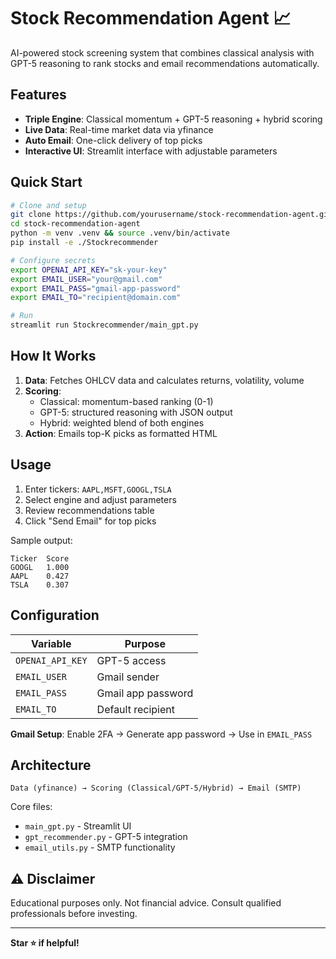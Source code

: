 # Stock Recommendation Agent 📈

AI-powered stock screening system that combines classical analysis with GPT-5 reasoning to rank stocks and email recommendations automatically.

## Features

- **Triple Engine**: Classical momentum + GPT-5 reasoning + hybrid scoring
- **Live Data**: Real-time market data via yfinance
- **Auto Email**: One-click delivery of top picks
- **Interactive UI**: Streamlit interface with adjustable parameters

## Quick Start

```bash
# Clone and setup
git clone https://github.com/yourusername/stock-recommendation-agent.git
cd stock-recommendation-agent
python -m venv .venv && source .venv/bin/activate
pip install -e ./Stockrecommender

# Configure secrets
export OPENAI_API_KEY="sk-your-key"
export EMAIL_USER="your@gmail.com"
export EMAIL_PASS="gmail-app-password"
export EMAIL_TO="recipient@domain.com"

# Run
streamlit run Stockrecommender/main_gpt.py
```

## How It Works

1. **Data**: Fetches OHLCV data and calculates returns, volatility, volume
2. **Scoring**: 
   - Classical: momentum-based ranking (0-1)
   - GPT-5: structured reasoning with JSON output
   - Hybrid: weighted blend of both engines
3. **Action**: Emails top-K picks as formatted HTML

## Usage

1. Enter tickers: `AAPL,MSFT,GOOGL,TSLA`
2. Select engine and adjust parameters
3. Review recommendations table
4. Click "Send Email" for top picks

Sample output:
```
Ticker  Score  
GOOGL   1.000  
AAPL    0.427  
TSLA    0.307  
```

## Configuration

| Variable | Purpose |
|----------|---------|
| `OPENAI_API_KEY` | GPT-5 access |
| `EMAIL_USER` | Gmail sender |
| `EMAIL_PASS` | Gmail app password |
| `EMAIL_TO` | Default recipient |

**Gmail Setup**: Enable 2FA → Generate app password → Use in `EMAIL_PASS`

## Architecture

```
Data (yfinance) → Scoring (Classical/GPT-5/Hybrid) → Email (SMTP)
```

Core files:
- `main_gpt.py` - Streamlit UI
- `gpt_recommender.py` - GPT-5 integration  
- `email_utils.py` - SMTP functionality

## ⚠️ Disclaimer

Educational purposes only. Not financial advice. Consult qualified professionals before investing.

---

**Star ⭐ if helpful!**